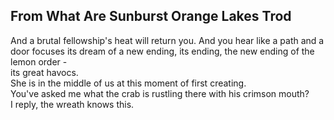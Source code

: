 From What Are Sunburst Orange Lakes Trod
----------------------------------------
And a brutal fellowship's heat will return you. And you hear like a path and a door focuses its dream of a new ending, its ending, the new ending of the lemon order -  
its great havocs.  
She is in the middle of us at this moment of first creating.  
You've asked me what the crab is rustling there with his crimson mouth?  
I reply, the wreath knows this.  
